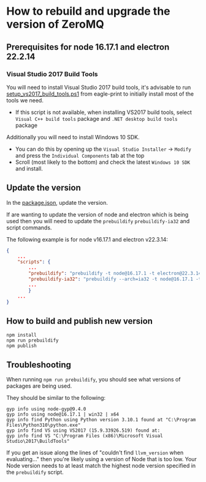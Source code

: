 # How to rebuild and upgrade the version of ZeroMQ

## Prerequisites for node 16.17.1 and electron 22.2.14

### Visual Studio 2017 Build Tools

You will need to install Visual Studio 2017 build tools, it's advisable to run [setup_vs2017_build_tools.ps1](https://github.com/GrabCAD/eagle-print/blob/master/scripts/setup_vs2017_build_tools.ps1) from eagle-print to initially install most of the tools we need.

- If this script is not available, when installing VS2017 build tools, select `Visual C++ build tools` package and `.NET desktop build tools` package

Additionally you will need to install Windows 10 SDK.

- You can do this by opening up the `Visual Studio Installer` -> `Modify` and press the `Individual Components` tab at the top
- Scroll (most likely to the bottom) and check the latest `Windows 10 SDK` and install.

## Update the version

In the [package.json](../package.json), update the version.

If are wanting to update the version of node and electron which is being used then you will need to update the `prebuildify` `prebuildify-ia32` and script commands.

The following example is for node v16.17.1 and electron v22.3.14:

```json
{
    ...
    "scripts": {
        ...
        "prebuildify": "prebuildify -t node@16.17.1 -t electron@22.3.14 --strip",
        "prebuildify-ia32": "prebuildify --arch=ia32 -t node@16.17.1 -t electron@22.3.14 --strip",
        ...
        }
    ...
}
```

## How to build and publish new version

```shell
npm install
npm run prebuildify
npm publish
```

## Troubleshooting

When running `npm run prebuildify`, you should see what versions of packages are being used.

They should be similar to the following:

```shell
gyp info using node-gyp@9.4.0
gyp info using node@16.17.1 | win32 | x64
gyp info find Python using Python version 3.10.1 found at "C:\Program Files\Python310\python.exe"
gyp info find VS using VS2017 (15.9.33926.519) found at:
gyp info find VS "C:\Program Files (x86)\Microsoft Visual Studio\2017\BuildTools"
```

If you get an issue along the lines of "couldn't find `llvm_version` when evaluating..." then you're likely using a version of Node that is too low. Your Node version needs to at least match the highest node version specified in the `prebuildify` script.
